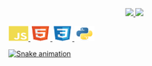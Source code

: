 

<div align="center">
  <a href="https://github.com/CafeComLeiteC">
  <img height="180em" src="https://github-readme-stats.vercel.app/api?username=CafeComLeiteC&show_icons=true&theme=dracula&include_all_commits=true&count_private=true"/>
  <img height="180em" src="https://github-readme-stats.vercel.app/api/top-langs/?username=CafeComLeiteC&layout=compact&langs_count=7&theme=dracula"/>
</div>
  
  <br>
  <img alt="Rafa-Js" height="30" width="40" src="https://raw.githubusercontent.com/devicons/devicon/master/icons/javascript/javascript-plain.svg">  
  <img alt="HTML" height="30" width="40" src="https://raw.githubusercontent.com/devicons/devicon/master/icons/html5/html5-original.svg">
 
  <img alt="CSS" height="30" width="40" src="https://raw.githubusercontent.com/devicons/devicon/master/icons/css3/css3-original.svg">
  <img alt="Python" height="30" width="40" src="https://raw.githubusercontent.com/devicons/devicon/master/icons/python/python-original.svg">
  
  
![Snake animation](https://github.com/CafeComLeiteC/CafeComLeiteC/blob/output/github-contribution-grid-snake.svg)
 
